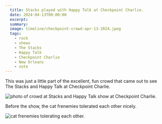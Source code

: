 ```yaml
---
  title: Stacks played with Happy Talk at Checkpoint Charlie.
  date: 2024-04-13T00:00:00
  excerpt: 
  summary: 
  image: timeline/checkpoint-crowd-apr-13-2024.jpeg
  tags:
    - rock
    - shows
    - The Stacks
    - Happy Talk
    - Checkpoint Charlie
    - New Orleans
    - note
---
```


This was just a little part of the excellent, fun crowd that came out to see The Stacks and Happy Talk at Checkpoint Charlie.

![photo of crowd at Stacks and Happy Talk show at Checkpoint Charlie.](/static/img/timeline/checkpoint-crowd-apr-13-2024.jpeg)

Before the show, the cat frenemies tolerated each other nicely.

![cat frenemies tolerating each other.](/static/img/timeline/cbuddy-and-otther-together-apr-13-2024.jpeg)